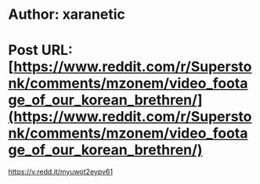 # Author: xaranetic
# Post URL: [https://www.reddit.com/r/Superstonk/comments/mzonem/video_footage_of_our_korean_brethren/](https://www.reddit.com/r/Superstonk/comments/mzonem/video_footage_of_our_korean_brethren/)


https://v.redd.it/myuwot2eypv61